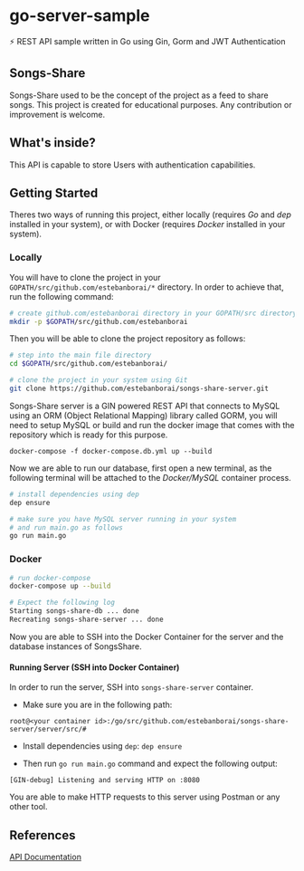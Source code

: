 # go-server-sample
⚡ REST API sample written in Go using Gin, Gorm and JWT Authentication

## Songs-Share
Songs-Share used to be the concept of the project as a feed to share songs.
This project is created for educational purposes.
Any contribution or improvement is welcome.

## What's inside?
This API is capable to store Users with authentication capabilities.

## Getting Started
Theres two ways of running this project, either locally (requires *Go* and *dep* installed in your system), or with Docker (requires *Docker* installed in your system).

### Locally
You will have to clone the project in your `GOPATH/src/github.com/estebanborai/*` directory.
In order to achieve that, run the following command:

```bash
# create github.com/estebanborai directory in your GOPATH/src directory
mkdir -p $GOPATH/src/github.com/estebanborai
```

Then you will be able to clone the project repository as follows:
```bash
# step into the main file directory
cd $GOPATH/src/github.com/estebanborai/

# clone the project in your system using Git
git clone https://github.com/estebanborai/songs-share-server.git
```

Songs-Share server is a GIN powered REST API that connects to MySQL using an ORM (Object Relational Mapping) library called GORM,
you will need to setup MySQL or build and run the docker image that comes with the repository which is ready for this purpose.

`docker-compose -f docker-compose.db.yml up --build`

Now we are able to run our database, first open a new terminal, as the following terminal will be attached to the *Docker/MySQL* container process.

```bash
# install dependencies using dep
dep ensure

# make sure you have MySQL server running in your system
# and run main.go as follows
go run main.go
```

### Docker

```bash
# run docker-compose
docker-compose up --build

# Expect the following log
Starting songs-share-db ... done
Recreating songs-share-server ... done
```

Now you are able to SSH into the Docker Container for the server and the database instances of SongsShare.

#### Running Server (SSH into Docker Container)

In order to run the server, SSH into `songs-share-server` container.
- Make sure you are in the following path:

`root@<your container id>:/go/src/github.com/estebanborai/songs-share-server/server/src/#`

- Install dependencies using `dep`:
`dep ensure`

- Then run `go run main.go` command and expect the following output:

`[GIN-debug] Listening and serving HTTP on :8080`

You are able to make HTTP requests to this server using Postman or any other tool.

## References
[API Documentation](https://github.com/estebanborai/songs-share-server/server/src/blob/master/docs/Api.md)
